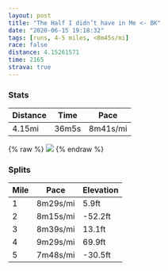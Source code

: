 ```yaml
---
layout: post
title: "The Half I didn’t have in Me <- BK"
date: "2020-06-15 19:18:32"
tags: [runs, 4-5 miles, <8m45s/mi]
race: false
distance: 4.15261571
time: 2165
strava: true
---
```


### Stats

| Distance | Time | Pace |
|----------|------|------|
|4.15mi|36m5s|8m41s/mi|

{% raw %}
<img src='https://maps.googleapis.com/maps/api/staticmap?maptype=roadmap&path=enc:ajjwF~ombMNAJ@VNp@UFBNAb@KZC`@Mx@?NINC`CW\GF@r@Q`AEx@MXAPI\?b@OPDLAVEn@GVIBETI\Ep@OPABEHETEvAA`@CNE`@Cd@@l@IJGTE^@b@CLGP[ViARg@J{@H_@Be@Hi@Kn@Gd@Wz@]bB?VQjBSfAGREDa@FWNm@LMH]GMHq@Ny@?s@Ja@@QFSNSDMD{@LK?yA\iBPWAMCKB]@o@RgAVC@QBQN_@L{@P_AGkAACCM?SC[PMNE?QG[H_@DI?w@DQAi@@w@LEHKD_@D[CSD_@]Kk@GaCGKEUC}AOiA?WI}@Aw@C]Am@GiAOsAAo@Ky@?eBOs@?WIuA@QU}AA[IQKCc@?WDOC]?GCy@HSJ_@JGFO?IAWa@Am@Ow@@a@U}@CEIWB_@AGIQKIYAYBSAUBmADa@JULe@Fg@@EKYAQ?[JICK[E_@K_@Eo@Ci@GQ@YGQ?i@Gm@Cw@Sq@Gu@AGK?Iu@UKQ?OBW@_@CSBSGsAPWH_@?YBUGe@EUBSAAAa@De@?_@RMLKCQ?[Ne@B_@Na@A[N{@XaAfAm@f@[d@OPYRi@h@aAtAo@v@[VQXc@^u@t@{@vAs@x@g@t@kA~@Wb@a@b@Wb@UJe@r@[ZKRURKRWRKPc@Z[d@[v@q@d@MVQH}@r@SRWb@a@ZQFM@a@EYMW@i@Ge@Sk@IWIEAA@]K_@?OIYCQB_@ASDe@IIESAKHY@OGc@GAGOKE@IEADMI?BE?YU]OEHIDC\GT?\DXAHWj@W`AGLETM^Ml@Y|@CRQt@CX[|AOZCh@a@d@[bAUz@APENSdAK`@MT?PCHQ^KdAg@tAKl@Cd@KZG`AIZObAUfAObAI^Q`@Ml@O`@Kj@a@lAQ|@Eh@GTAX_@rAKv@[z@I\MT[nAETCd@Un@Kb@Ez@Sn@ANa@bD{@dDOd@UdACTQr@ATM`AUv@_@xB[lA&key=AIzaSyC1MId7bFpkLXNAaYhBSTb8jLyiSqzbDtM&size=800x800&markers=color:yellow|label:S|40.69041,-73.96624&markers=color:green|label:F|40.71629000000011,-73.98118999999997'>
{% endraw %}

### Splits

| Mile | Pace | Elevation |
|------|------|-----------|
|1|8m29s/mi|5.9ft|
|2|8m15s/mi|-52.2ft|
|3|8m39s/mi|13.1ft|
|4|9m29s/mi|69.9ft|
|5|7m48s/mi|-30.5ft|
